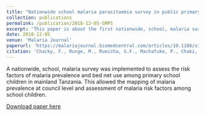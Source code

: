 ```yaml
---
title: "Nationwide school malaria parasitaemia survey in public primary schools, the United Republic of Tanzania"
collection: publications
permalink: /publication/2018-12-05-SMPS
excerpt: 'This paper is about the first nationwide, school, malaria survey in Mainland Tanzania'
date: 2018-12-05
venue: 'Malaria Journal'
paperurl: 'https://malariajournal.biomedcentral.com/articles/10.1186/s12936-018-2601-1'
citation: 'Chacky, F., Runge, M., Rumisha, S.F., Machafuko, P., Chaki, P., Massaga, J.J., Mohamed, A., Pothin, E., Molteni, F., Snow, R.W., Lengeler, C., Mandike, R., 2018. Nationwide school malaria parasitaemia survey in public primary schools, the United Republic of Tanzania. Malaria Journal 17, 452. https://doi.org/10.1186/s12936-018-2601-1'
---
```

A nationwide, school, malaria survey was implemented to assess the risk factors of malaria prevalence and bed net use among primary school children in mainland Tanzania.
This allowed the mapping of malaria prevalence at council level and assessment of malaria risk factors among school children.

[Download paper here](https://malariajournal.biomedcentral.com/articles/10.1186/s12936-018-2601-1)

